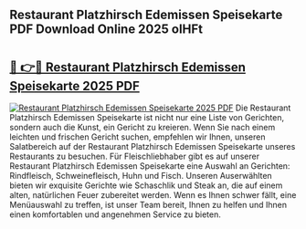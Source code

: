 ## Restaurant Platzhirsch Edemissen Speisekarte PDF Download Online 2025 oIHFt

# <h2><a href="http://gcb99r.nevu.top/?p=Restaurant+Platzhirsch+Edemissen+Speisekarte">🔗 👉🔴 Restaurant Platzhirsch Edemissen Speisekarte 2025 PDF</a></h2>

[![Restaurant Platzhirsch Edemissen Speisekarte 2025 PDF](https://i.imgur.com/dBaPXMq.png)](http://gcb99r.nevu.top/?p=Restaurant+Platzhirsch+Edemissen+Speisekarte)
Die Restaurant Platzhirsch Edemissen Speisekarte ist nicht nur eine Liste von Gerichten, sondern auch die Kunst, ein Gericht zu kreieren. Wenn Sie nach einem leichten und frischen Gericht suchen, empfehlen wir Ihnen, unseren Salatbereich auf der Restaurant Platzhirsch Edemissen Speisekarte unseres Restaurants zu besuchen. Für Fleischliebhaber gibt es auf unserer Restaurant Platzhirsch Edemissen Speisekarte eine Auswahl an Gerichten: Rindfleisch, Schweinefleisch, Huhn und Fisch. Unseren Auserwählten bieten wir exquisite Gerichte wie Schaschlik und Steak an, die auf einem alten, natürlichen Feuer zubereitet werden. Wenn es Ihnen schwer fällt, eine Menüauswahl zu treffen, ist unser Team bereit, Ihnen zu helfen und Ihnen einen komfortablen und angenehmen Service zu bieten.
